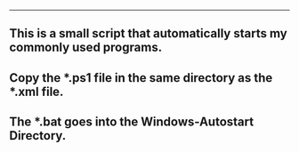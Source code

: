
---------
This is a small script that automatically starts my commonly used programs.
---------
Copy the *.ps1 file in the same directory as the *.xml file. 
---------
The *.bat goes into the Windows-Autostart Directory.
---------
